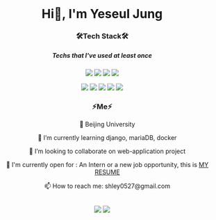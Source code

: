 <br>
<H1 align='center'> Hi👋, I'm Yeseul Jung </H1>

<!--
**Yxseul/Yxseul** is a ✨ _special_ ✨ repository because its `README.md` (this file) appears on your GitHub profile.

Here are some ideas to get you started:
-->
<div align='center'>
  <H3>🛠Tech Stack🛠</H3>
  <H5>Techs that I've used at least once</H5>
  <p><img src="https://img.shields.io/badge/Java-007396?style=flat-square&logo=Java&logoColor=white"/></a>
  <img src="https://img.shields.io/badge/Python-FECC00?style=flat-square&logo=Python&logoColor=white"/></a>
  <img src="https://img.shields.io/badge/SpringBoot-3766AB?style=flat-square&logo=Spring&logoColor=white"/></a>
  <img src="https://img.shields.io/badge/css-E34F26?style=flat-square&logo=css&logoColor=white"/></a>
  </p>
  <p><img src="https://img.shields.io/badge/Django-006600?style=flat-square&logo=Django&logoColor=white"/></a>
  <img src="https://img.shields.io/badge/Mysql-4479A1?style=flat-square&logo=Mysql&logoColor=white"/></a>
  <img src="https://img.shields.io/badge/Flask-DC461D?style=flat-square&logo=Flask&logoColor=white"/></a>
  <img src="https://img.shields.io/badge/Javascript-F7DF1E?style=flat-square&logo=Javascript&logoColor=white"/></a>
  <img src="https://img.shields.io/badge/Pycharm-3766AB?style=flat-square&logo=PyCharm&logoColor=white"/></a></p>
  <H3>⚡Me⚡</H3> 
  <ul>
    <p> 🔭 Beijing University </p>
    <p> 🌱 I’m currently learning django, mariaDB, docker </p>
    <p> 👯 I’m looking to collaborate on web-application project </p>
    <p> 🤔 I'm currently open for : An Intern or a new job opportunity, this is 
    <a href='https://drive.google.com/file/d/1LUva4IdP6pW09iuzV2ZqAba87Spc1KH1/view?usp=sharing'> MY RESUME</a> </p>
    <p> 📫 How to reach me: shley0527@gmail.com </p>
  </ul><br>
  <div height="180em">
    <img src="https://github-readme-stats.vercel.app/api?username=Yxseul&show_icons=true&hide_border=true&&count_private=true&include_all_commits=true" />
    <img src="https://github-readme-stats.vercel.app/api/top-langs/?username=Yxseul&layout=compact" />
  </div>
</div>
<br><br><br><br>
